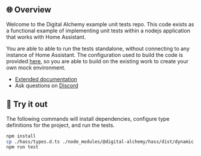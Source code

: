 ## 🌐 Overview

Welcome to the Digital Alchemy example unit tests repo.
This code exists as a functional example of implementing unit tests within a nodejs application that works with Home Assistant.

You are able to able to run the tests standalone, without connecting to any instance of Home Assistant.
The configuration used to build the code is provided [here](./hass/), so you are able to build on the existing work to create your own mock environment.

- [Extended documentation](https://docs.digital-alchemy.app/hass/unit-testing)
- Ask questions on [Discord](https://discord.gg/JkZ35Gv97Y)

## 👢 Try it out

The following commands will install dependencies, configure type definitions for the project, and run the tests.

```bash
npm install
cp ./hass/types.d.ts ./node_modules/@digital-alchemy/hass/dist/dynamic.d.ts
npm run test
```
